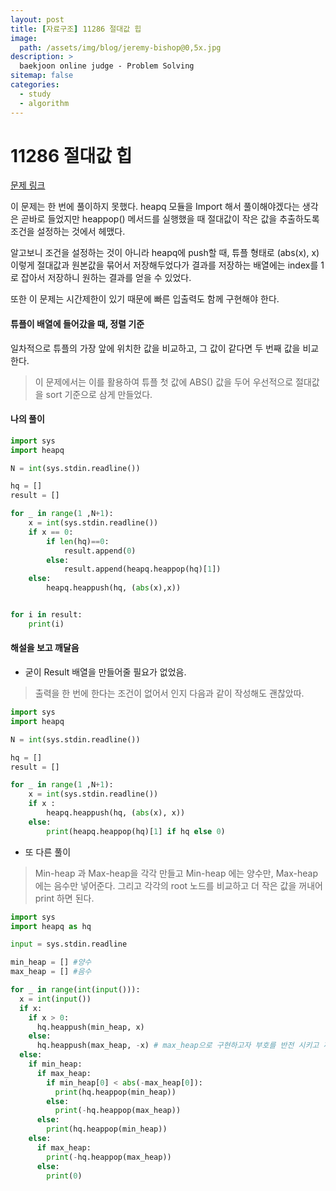 ```yaml
---
layout: post
title: [자료구조] 11286 절대값 힙
image:
  path: /assets/img/blog/jeremy-bishop@0,5x.jpg
description: >
  baekjoon online judge - Problem Solving
sitemap: false
categories:
  - study
  - algorithm
---
```


# 11286 절대값 힙

[문제 링크](boj.kr/11286)

이 문제는 한 번에 풀이하지 못했다.
heapq 모듈을 Import 해서 풀이해야겠다는 생각은 곧바로 들었지만 heappop() 메서드를 실행했을 때 절대값이 작은 값을 추출하도록 조건을 설정하는 것에서 헤맸다.

알고보니 조건을 설정하는 것이 아니라 heapq에 push할 때, 튜플 형태로 (abs(x), x) 이렇게 절대값과 원본값을 묶어서 저장해두었다가 결과를 저장하는 배열에는 index를 1로 잡아서 저장하니 원하는 결과를 얻을 수 있었다.

또한 이 문제는 시간제한이 있기 때문에 빠른 입출력도 함께 구현해야 한다.

#### 튜플이 배열에 들어갔을 때, 정렬 기준
일차적으로 튜플의 가장 앞에 위치한 값을 비교하고, 그 값이 같다면 두 번째 값을 비교한다.

>이 문제에서는 이를 활용하여 튜플 첫 값에 ABS() 값을 두어 우선적으로 절대값을 sort 기준으로 삼게 만들었다.


#### 나의 풀이  

```python
import sys
import heapq

N = int(sys.stdin.readline())

hq = []      
result = []  

for _ in range(1 ,N+1):
    x = int(sys.stdin.readline())
    if x == 0:
        if len(hq)==0:
            result.append(0)
        else:
            result.append(heapq.heappop(hq)[1])
    else:
        heapq.heappush(hq, (abs(x),x))


for i in result:
    print(i)
```

#### 해설을 보고 깨달음

* 굳이 Result 배열을 만들어줄 필요가 없었음.
> 출력을 한 번에 한다는 조건이 없어서 인지 다음과 같이 작성해도 괜찮았따.

```python
import sys
import heapq

N = int(sys.stdin.readline())

hq = []      
result = []  

for _ in range(1 ,N+1):
    x = int(sys.stdin.readline())
    if x :
        heapq.heappush(hq, (abs(x), x))
    else:
        print(heapq.heappop(hq)[1] if hq else 0)

```

* 또 다른 풀이
> Min-heap 과 Max-heap을 각각 만들고 Min-heap 에는 양수만, Max-heap에는 음수만 넣어준다. 그리고 각각의 root 노드를 비교하고 더 작은 값을 꺼내어 print 하면 된다.

```Python
import sys
import heapq as hq

input = sys.stdin.readline

min_heap = [] #양수
max_heap = [] #음수

for _ in range(int(input())):
  x = int(input())
  if x:
    if x > 0:
      hq.heappush(min_heap, x)
    else:
      hq.heappush(max_heap, -x) # max_heap으로 구현하고자 부호를 반전 시키고 꺼낼때도 부호 반전
  else:
    if min_heap:
      if max_heap:
        if min_heap[0] < abs(-max_heap[0]):
          print(hq.heappop(min_heap))
        else:
          print(-hq.heappop(max_heap))
      else:
        print(hq.heappop(min_heap))
    else:
      if max_heap:
        print(-hq.heappop(max_heap))
      else:
        print(0)
```
